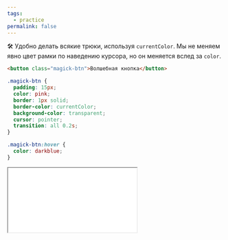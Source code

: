```yaml
---
tags:
  - practice
permalink: false
---
```


🛠 Удобно делать всякие трюки, используя `currentColor`. Мы не меняем явно цвет рамки по наведению курсора, но он меняется вслед за `color`.

```html
<button class="magick-btn">Волшебная кнопка</button>
```

```css
.magick-btn {
  padding: 15px;
  color: pink;
  border: 1px solid;
  border-color: currentColor;
  background-color: transparent;
  cursor: pointer;
  transition: all 0.2s;
}

.magick-btn:hover {
  color: darkblue;
}
```

<iframe title="currentColor" src="../demos/current-color.html"></iframe>
